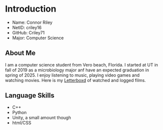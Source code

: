 # Introduction
* Name: Connor Riley
* NetID: criley16
* GitHub: Criley71
* Major: Computer Science

## About Me
I am a computer science student from Vero beach, Florida. I started at UT in fall of 2019 as a microbiology major anf have an expected graduation in spring of 2025. I enjoy listening to music, playing video games and watching movies. Here is my [Letterboxd](https://letterboxd.com/Bamonaboni/films/) of watched and logged films.

## Language Skills
* C++
* Python
* Unity, a small amount though
* html/CSS